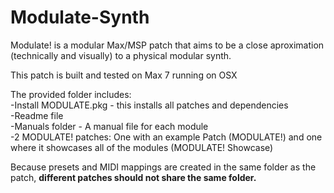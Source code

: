 # Modulate-Synth

Modulate! is a modular Max/MSP patch that aims to be a close aproximation (technically and visually) to a physical modular synth.

This patch is built and tested on Max 7 running on OSX

The provided folder includes:  
-Install MODULATE.pkg - this installs all patches and dependencies  
-Readme file  
-Manuals folder - A manual file for each module  
-2 MODULATE! patches: One with an example Patch (MODULATE!) and one where it showcases all of the modules (MODULATE! Showcase)  

Because presets and MIDI mappings are created in the same folder as the patch, **different patches should not share the same folder.**